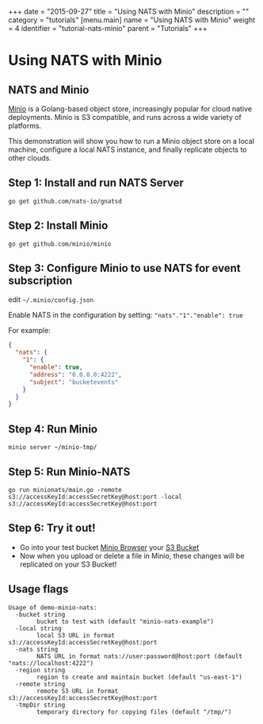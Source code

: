 +++
date = "2015-09-27"
title = "Using NATS with Minio"
description = ""
category = "tutorials"
[menu.main]
  name = "Using NATS with Minio"
  weight = 4
  identifier = "tutorial-nats-minio"
  parent = "Tutorials"
+++

# Using NATS with Minio

## NATS and Minio
[Minio](www.minio.io) is a Golang-based object store, increasingly popular for cloud native deployments. Minio is S3 compatible, and runs across a wide variety of platforms.

This demonstration will show you how to run a Minio object store on a local machine, configure a local NATS instance, and finally replicate objects to other clouds.

## Step 1: Install and run NATS Server
`go get github.com/nats-io/gnatsd`

## Step 2: Install Minio
`go get github.com/minio/minio`

## Step 3: Configure Minio to use NATS for event subscription
edit `~/.minio/config.json`

Enable NATS in the configuration by setting: `"nats"."1"."enable": true`

For example:
```json
{
  "nats": {
    "1": {
      "enable": true,
      "address": "0.0.0.0:4222",
      "subject": "bucketevents"
    }
  }
}
```

## Step 4: Run Minio
`minio server ~/minio-tmp/`

## Step 5: Run Minio-NATS
`go run minionats/main.go -remote s3://accessKeyId:accessSecretKey@host:port -local s3://accessKeyId:accessSecretKey@host:port`

## Step 6: Try it out!
* Go into your test bucket [Minio Browser](http://localhost:9000/minio/minio-nats-example/) your [S3 Bucket](https://console.aws.amazon.com/s3/buckets/minio-nats-example)
* Now when you upload or delete a file in Minio, these changes will be replicated on your S3 Bucket!

## Usage flags
```
Usage of demo-minio-nats:
  -bucket string
    	bucket to test with (default "minio-nats-example")
  -local string
    	local S3 URL in format s3://accessKeyId:accessSecretKey@host:port
  -nats string
    	NATS URL in format nats://user:password@host:port (default "nats://localhost:4222")
  -region string
    	region to create and maintain bucket (default "us-east-1")
  -remote string
    	remote S3 URL in format s3://accessKeyId:accessSecretKey@host:port
  -tmpDir string
    	temporary directory for copying files (default "/tmp/")
```
